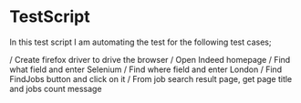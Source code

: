 # TestScript
In this test script I am automating the test for the following test cases;


/ Create firefox driver to drive the browser
/ Open Indeed homepage
/ Find what field and enter Selenium
/ Find where field and enter London
/ Find FindJobs button and click on it
/ From job search result page, get page title and jobs count message
				
